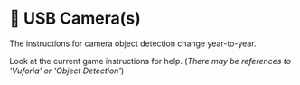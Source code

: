# 📸 USB Camera(s)

The instructions for camera object detection change year-to-year.

Look at the current game instructions for help. (_There may be references to 'Vuforia' or 'Object Detection'_)
